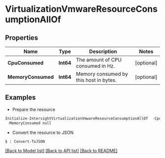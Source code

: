 # VirtualizationVmwareResourceConsumptionAllOf
## Properties

Name | Type | Description | Notes
------------ | ------------- | ------------- | -------------
**CpuConsumed** | **Int64** | The amount of CPU consumed in Hz. | [optional] 
**MemoryConsumed** | **Int64** | Memory consumed by this host in bytes. | [optional] 

## Examples

- Prepare the resource
```powershell
Initialize-IntersightVirtualizationVmwareResourceConsumptionAllOf  -CpuConsumed null `
 -MemoryConsumed null
```

- Convert the resource to JSON
```powershell
$ | Convert-ToJSON
```

[[Back to Model list]](../README.md#documentation-for-models) [[Back to API list]](../README.md#documentation-for-api-endpoints) [[Back to README]](../README.md)

